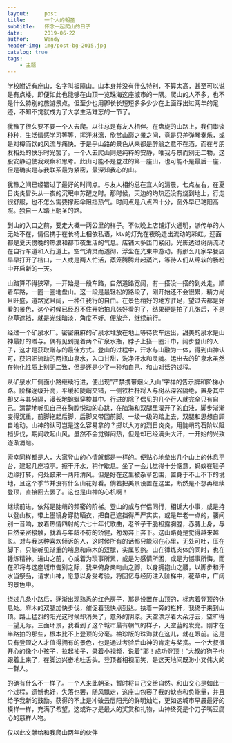 ```yaml
---
layout:     post                    
title:      一个人的朝圣           
subtitle:   怀念一起爬山的日子
date:       2019-06-22          
author:     Wendy                      
header-img: img/post-bg-2015.jpg    
catalog: true                       
tags:                            
    - 主题
---
```


学校附近有座山，名字叫板障山。山本身并没有什么特别，不算太高，甚至可以说是有点矮，即便如此也能够在山顶一览珠海这座城市的一隅。爬山的人不多，也不是什么特别的旅游景点。但至少也用脚长长短短多多少少在上面踩出过两年的足迹，不知不觉就成为了大学生活难忘的一节了。

犹豫了很久要不要一个人去爬。以往总是有友人相伴。在盘旋的山路上，我们攀谈种种，生活情感学习等等，挥汗淋漓，欣赏山巅之景之间，竟是只差弹琴奏乐，或是对樽而饮的风流与痛快。于是乎山路的景色从来都是醉翁之意不在酒，而在与朋友相处的快乐时光罢了。一个人去爬山则是纯粹的安静，唯我与景而别无二物，这股安静迫使我观察和思考。此山可能不是登过的第一座山，也可能不是最后一座，但是确实是与我联系最为紧密，最深知我心的山。

犹豫之间已经错过了最好的时间点。与友人相约总在宜人的清晨，七点左右，在夏日炎炎冒头从一夜的沉眠中苏醒之时。那时候，天边的灼热还没有烧到地上，行走很舒服，也不怎么需要撑起伞阻挡热气。时间点是八点四十分，窗外早已艳阳高照。独自一人踏上朝圣的路。

到山的入口之前，要走大概一两公里的样子。不似晚上店铺灯火通明，派传单的人无处不在，情侣携手在长椅上相依私语，ktv的灯光在夜晚造出流动的彩虹。迎面都是夏天傍晚的热浪和都市夜生活的气息。店铺大多匝门紧闭，光影透过树荫流动在自行车道和人行道上。空气清灵而透彻，浮尘在光束中游动。有那么几家早餐店早早打开了档口，一人或是两人忙活，蒸笼腾腾升起蒸汽，等待人们从绵软的肠粉中开启新的一天。

山路算不得狭窄，一开始是一段车路，自然道路宽阔，有一搭没一搭的到处走。顺着车路，一圈一圈地盘山。这一段是最轻松的路段了，刚开始还不会很累，精力尚且旺盛，道路宽且阔，一种任我行的自由。在景色稍好的地方驻足，望过去都是好看的景色，这个时候已经忍不住开始拍几张好看的了，结果硬是拍了几张后，不是杂草遮挡，就是光线暗淡，角度不好。便放弃，继续前行。

经过一个矿泉水厂。密密麻麻的矿泉水堆放在地上等待货车运出，甜美的泉水是山神最好的赠与。偶有见到提着两个矿泉水瓶，脖子上搭一圈汗巾，阔步登山的人子，这才是获取赠与的最佳方式。登山的过程中，汗水与山融为一体，得到山神认可，获汩汩流动的两瓶山泉水，入口甘甜，洗净汗水和灵魂。运出去的矿泉水虽然在物化性质上别无二致，但是还是少了一种和自己、和山对话的过程。

从矿泉水厂侧面小路继续行进，便出现"严禁携带烟火入山"字样的告示牌和阶梯小路。阶梯逐级升高，平缓和陡峭交错，一侧铁栏杆将人与树丛深谷隔绝，置身其中却又与其分隔，漫长地蜿蜒穿梭其中。行进的除了偶见的几个行人就完全只有自己。清楚地听见自己在胸膛悦动的心跳，在脑海和双腿里滚开了的血液，脚步渐渐变得沉重，前脚拖起后脚，后脚又带回前脚。一级一级的踏上去，双腿和思想自顾自地动。山神的认可岂是这么容易拿的？掷以大方的烈日炎炎，用陡峭的石阶以阻挡步伐，期间收起山风。虽然不会觉得闷热，但是却已经满头大汗，一开始的兴致逐渐消磨。

索幸同样都是人，大家登山的心情就都是一样的。便贴心地垒出几个山上的休息平台，建起几座凉亭。擦干汗水，稍作歇息。坐了一会儿觉得十分惬意，蚂蚁在鞋子边缘打转，何处鼓来一两阵清风。但是好在这里被杂草包围，置身于不上不下的境地，且这个季节并没有什么山花好看。倘若把美景设置在这里，断然是不想再继续登顶，直接回去罢了。这也是山神的心机啊！

继续前进，依然是陡峭的频密的阶梯。登山的或与伴侣同行，相诉大小事，或是持以登山杖，带上墨镜身穿防晒衣，把自己遮挡得严严实实，或是年老一点的，腰间别一音响，放着热情四射的六七十年代歌曲，老爷子干脆袒露胸膛，赤膊上身，与自然亲密接触，就着与年龄不符的矫健，匆匆奔上奔下。这山路竟是觉得越来越长。对与我这种喜欢倾诉的人，这时候所有的话都只能闷在心里，无处可吐，压在脚下，只能听见渐重的喘息和麻木的双腿，实属煎熬。山在锤炼肉体的同时，也在锤炼精神。进山之前，心或着为琐事所累，或是为感情所困，或是为憾事所悔。而在即将与这座城市告别之际，我来俯身亲吻山之脚，以身拥抱山之腰，以脚步和汗水当祭品，请求山神，愿意以身受考验，将回忆与经历注入阶梯中，花草中，广阔的景色中。

绕过几条小路后，逐渐出现熟悉的红色房子，那是设置在山顶的，标志着登顶的休息处。麻木的双腿加快步伐，催促着我快点到达。扶着一旁的栏杆，我终于来到山顶。路上猛烈的阳光这时候却消失了，意外的阴凉。天空漂浮着大朵浮云，空旷得一望无际。三面环景，我看到了这个城市最有朝气的样子，天空蓝的发亮。刚才在半路拍的那些，根本比不上登顶的分毫。袖珍版的珠海就在这儿，就在眼前。这是只有登顶之人才值得拥有的景色，也是通过考验后山神的肯定与奖赏。一个大叔很开心的像个小孩子，拉起袖子，录着小视频，说着"耶！成功登顶！"大叔的狗子也跟着上来了，在脚边兴奋地吐舌头。登顶者相视而笑，是这天地间既渺小又伟大的一群人。

的确有什么不一样了。一个人来此朝圣，暂时将自己交给自然。和山交心是如此一个过程，遗憾也好，失落也罢，随风飘走，这座山包容了我的缺点和负能量，并且给予我新的鼓励。获得的不止是冲破云层阳光的鲜明灿烂，更如这城市早晨最好的模样一样，充满了希望。这或许才是最大的奖赏和礼物，山神终究是个刀子嘴豆腐心的慈祥人物。



仅以此文献给和我爬山两年的伙伴









